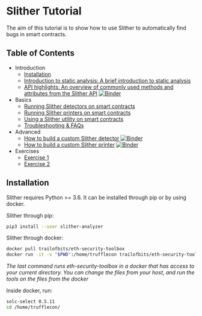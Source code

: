 # Slither Tutorial

The aim of this tutorial is to show how to use Slither to automatically find
bugs in smart contracts.

## Table of Contents

- Introduction
  - [Installation](#installation)
  - [Introduction to static analysis: A brief introduction to static analysis](./static-analysis.md)
  - [API highlights: An overview of commonly used methods and attributes from the Slither API](./api-overview.md)
    [![Binder](https://mybinder.org/badge_logo.svg)](https://mybinder.org/v2/gh/crytic/building-secure-contracts/rgs/slither-jupyter?labpath=program-analysis%2Fslither%2Fjupyter%2FAPI.ipynb)
- Basics
  - [Running Slither detectors on smart contracts](./running-detectors.md)
  - [Running Slither printers on smart contracts](./running-printers.md)
  - [Using a Slither utility on smart contracts](./running-utils.md)
  - [Troubleshooting & FAQs](./faq.md)
- Advanced
  - [How to build a custom Slither detector](./building-detectors.md)
    [![Binder](https://mybinder.org/badge_logo.svg)](https://mybinder.org/v2/gh/crytic/building-secure-contracts/rgs/slither-jupyter?labpath=program-analysis%2Fslither%2Fjupyter%2FDetectors.ipynb)
  - [How to build a custom Slither printer](./building-printers.md)
    [![Binder](https://mybinder.org/badge_logo.svg)](https://mybinder.org/v2/gh/crytic/building-secure-contracts/rgs/slither-jupyter?labpath=program-analysis%2Fslither%2Fjupyter%2FPrinters.ipynb)
- Exercises
  - [Exercise 1](./exercise1.md)
  - [Exercise 2](./exercise2.md)

## Installation

Slither requires Python >= 3.6. It can be installed through pip or by using
docker.

Slither through pip:

```bash
pip3 install --user slither-analyzer
```

Slither through docker:

```bash
docker pull trailofbits/eth-security-toolbox
docker run -it -v "$PWD":/home/trufflecon trailofbits/eth-security-toolbox
```

_The last command runs eth-security-toolbox in a docker that has access to your
current directory. You can change the files from your host, and run the tools on
the files from the docker_

Inside docker, run:

```bash
solc-select 0.5.11
cd /home/trufflecon/
```
